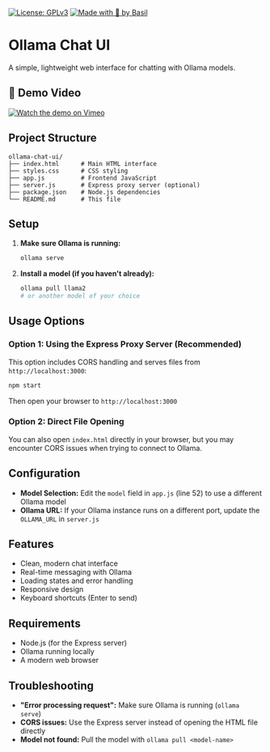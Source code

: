 
[![License: GPLv3](https://img.shields.io/badge/License-GPLv3-blue.svg)](https://www.gnu.org/licenses/gpl-3.0)
[![Made with 🧠 by Basil](https://img.shields.io/badge/Made%20by-Basil%20Jackson-brightgreen)](https://github.com/Baswold)


# Ollama Chat UI

A simple, lightweight web interface for chatting with Ollama models.

## 🎥 Demo Video

[![Watch the demo on Vimeo](https://img.shields.io/badge/Demo-Play%20on%20Vimeo-blue?logo=vimeo)](https://vimeo.com/1102758969)


## Project Structure

```
ollama-chat-ui/
├── index.html      # Main HTML interface
├── styles.css      # CSS styling
├── app.js          # Frontend JavaScript
├── server.js       # Express proxy server (optional)
├── package.json    # Node.js dependencies
└── README.md       # This file
```

## Setup

1. **Make sure Ollama is running:**
   ```bash
   ollama serve
   ```

2. **Install a model (if you haven't already):**
   ```bash
   ollama pull llama2
   # or another model of your choice
   ```

## Usage Options

### Option 1: Using the Express Proxy Server (Recommended)
This option includes CORS handling and serves files from `http://localhost:3000`:

```bash
npm start
```

Then open your browser to `http://localhost:3000`

### Option 2: Direct File Opening
You can also open `index.html` directly in your browser, but you may encounter CORS issues when trying to connect to Ollama.

## Configuration

- **Model Selection:** Edit the `model` field in `app.js` (line 52) to use a different Ollama model
- **Ollama URL:** If your Ollama instance runs on a different port, update the `OLLAMA_URL` in `server.js`

## Features

- Clean, modern chat interface
- Real-time messaging with Ollama
- Loading states and error handling
- Responsive design
- Keyboard shortcuts (Enter to send)

## Requirements

- Node.js (for the Express server)
- Ollama running locally
- A modern web browser

## Troubleshooting

- **"Error processing request":** Make sure Ollama is running (`ollama serve`)
- **CORS issues:** Use the Express server instead of opening the HTML file directly
- **Model not found:** Pull the model with `ollama pull <model-name>`
